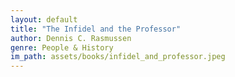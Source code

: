 ```yaml
---
layout: default
title: "The Infidel and the Professor"
author: Dennis C. Rasmussen
genre: People & History
im_path: assets/books/infidel_and_professor.jpeg
---
```

